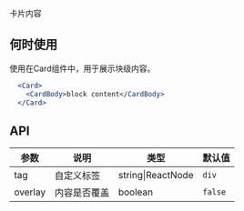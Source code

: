 卡片内容

## 何时使用
使用在Card组件中，用于展示块级内容。

````jsx
  <Card>
    <CardBody>block content</CardBody>
  </Card>
````

## API

| 参数 | 说明 | 类型 | 默认值 |
| --- | --- | --- | --- |
| tag | 自定义标签 | string\|ReactNode | `div` |
| overlay | 内容是否覆盖 | boolean | `false` |
